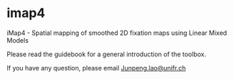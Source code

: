 # imap4
iMap4 - Spatial mapping of smoothed 2D fixation maps using Linear Mixed Models

Please read the guidebook for a general introduction of the toolbox.

If you have any question, please email Junpeng.lao@unifr.ch
